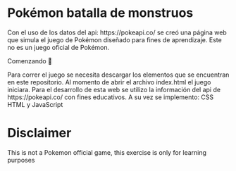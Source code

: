 <h1>Pokémon batalla de monstruos</h1>

<p>Con el uso de los datos del api: https://pokeapi.co/ se creó una página web que simula el juego de Pokémon diseñado para fines de aprendizaje. 
Este no es un juego oficial de Pokémon.</p> 

<hi>Comenzando 🚀</h1>

<p>Para correr el juego se necesita descargar los elementos que se encuentran en este repositorio.
Al momento de abrir el archivo index.html el juego iniciara.
Para el desarrollo de esta web se utilizo la información del api de https://pokeapi.co/ con fines educativos.
A su vez se implemento: CSS HTML y JavaScript </p>

<h1> Disclaimer  </h1>

<p>This is not a Pokemon official game, this exercise is only for learning purposes</p>
